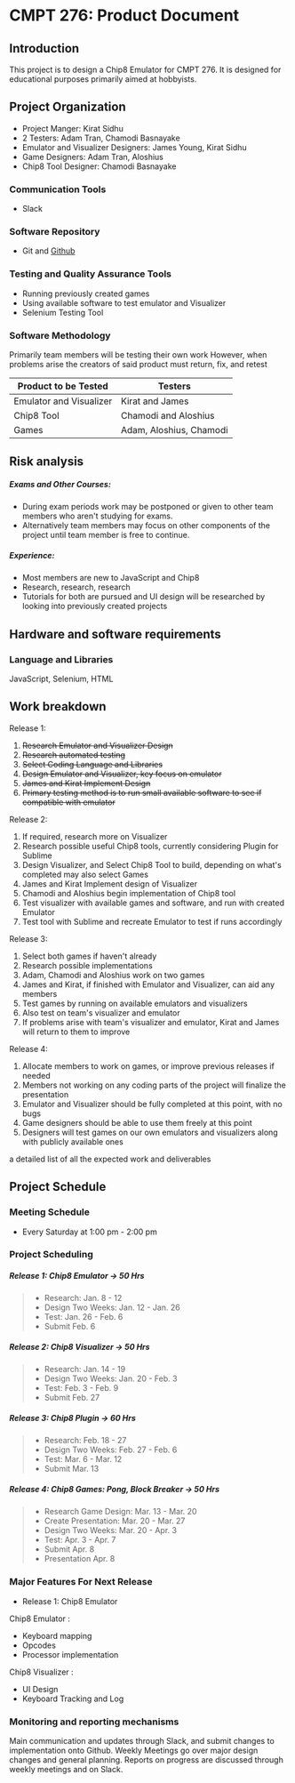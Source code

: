 # CMPT 276: Product Document

## Introduction
This project is to design a Chip8 Emulator for CMPT 276. It is designed for educational purposes primarily aimed at hobbyists.

## Project Organization
- Project Manger: Kirat Sidhu
- 2 Testers: Adam Tran, Chamodi Basnayake
- Emulator and Visualizer Designers: James Young, Kirat Sidhu
- Game Designers: Adam Tran, Aloshius
- Chip8 Tool Designer: Chamodi Basnayake

### Communication Tools
- Slack

### Software Repository
- Git and [Github](https://github.com/KSSidhu/CMPT276)

### Testing and Quality Assurance Tools
- Running previously created games
- Using available software to test emulator and Visualizer
- Selenium Testing Tool

### Software Methodology

Primarily team members will be testing their own work
However, when problems arise the creators of said product must return, fix, and retest

|Product to be Tested   |Testers                 |
|  ----                 | ------                 |
|Emulator and Visualizer| Kirat and James        |
|Chip8 Tool             | Chamodi and Aloshius   |
|Games                  | Adam, Aloshius, Chamodi|

## Risk analysis

##### Exams and Other Courses:
  - During exam periods work may be postponed or given to other team members who aren't studying for exams.
  - Alternatively team members may focus on other components of the project until team member is free to continue.

##### Experience:
  - Most members are new to JavaScript and Chip8
  - Research, research, research
  - Tutorials for both are pursued and UI design will be researched by looking into previously created projects

## Hardware and software requirements

### Language and Libraries
JavaScript, Selenium, HTML

## Work breakdown

Release 1:
<ol>
  <li><del>Research Emulator and Visualizer Design</del>
  <li><del>Research automated testing</del>
  <li><del>Select Coding Language and Libraries</del>
  <li><del>Design Emulator and Visualizer, key focus on emulator</del>
  <li><del>James and Kirat Implement Design</del>
  <li><del>Primary testing method is to run small available software to see if compatible with emulator</del>
</ol>

Release 2:
<ol>
  <li>If required, research more on Visualizer
  <li>Research possible useful Chip8 tools, currently considering Plugin for Sublime
  <li>Design Visualizer, and Select Chip8 Tool to build, depending on what's completed may also select Games
  <li>James and Kirat Implement design of Visualizer
  <li>Chamodi and Aloshius begin implementation of Chip8 tool
  <li>Test visualizer with available games and software, and run with created Emulator
  <li>Test tool with Sublime and recreate Emulator to test if runs accordingly
</ol>

Release 3:
<ol>
  <li>Select both games if haven't already
  <li>Research possible implementations
  <li>Adam, Chamodi and Aloshius work on two games
  <li>James and Kirat, if finished with Emulator and Visualizer, can aid any members
  <li>Test games by running on available emulators and visualizers
  <li>Also test on team's visualizer and emulator
  <li>If problems arise with team's visualizer and emulator, Kirat and James will return to them to improve
</ol>

Release 4:
  <ol>
  <li>Allocate members to work on games, or improve previous releases if needed
  <li>Members not working on any coding parts of the project will finalize the presentation
  <li>Emulator and Visualizer should be fully completed at this point, with no bugs
  <li>Game designers should be able to use them freely at this point
  <li>Designers will test games on our own emulators and visualizers along with publicly available ones
  </ol>
  
a detailed list of all the expected work and deliverables
## Project Schedule

### Meeting Schedule
- Every Saturday at 1:00 pm - 2:00 pm

### Project Scheduling

##### Release 1: Chip8 Emulator -> 50 Hrs
  > - Research: Jan. 8 - 12
  > - Design Two Weeks: Jan. 12 - Jan. 26
  > - Test: Jan. 26 - Feb. 6
  > - Submit Feb. 6

##### Release 2: Chip8 Visualizer -> 50 Hrs
> - Research: Jan. 14 - 19
> - Design Two Weeks: Jan. 20 - Feb. 3
> - Test: Feb. 3 - Feb. 9
> - Submit Feb. 27

##### Release 3: Chip8 Plugin -> 60 Hrs
> - Research: Feb. 18 - 27
> - Design Two Weeks: Feb. 27 - Feb. 6
> - Test: Mar. 6 - Mar. 12
> - Submit Mar. 13

##### Release 4: Chip8 Games: Pong, Block Breaker -> 50 Hrs
> - Research Game Design: Mar. 13 - Mar. 20
> - Create Presentation: Mar. 20 - Mar. 27
> - Design Two Weeks: Mar. 20 - Apr. 3
> - Test: Apr. 3 - Apr. 7
> - Submit Apr. 8
> - Presentation Apr. 8

### Major Features For Next Release
- Release 1: Chip8 Emulator

Chip8 Emulator :
- Keyboard mapping
- Opcodes
- Processor implementation

Chip8 Visualizer :
- UI Design
- Keyboard Tracking and Log

### Monitoring and reporting mechanisms

Main communication and updates through Slack, and submit changes to implementation onto Github. Weekly Meetings go over major design changes and general planning. Reports on progress are discussed through weekly meetings and on Slack. 
